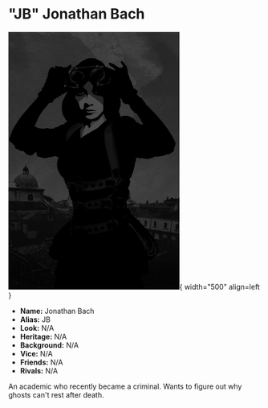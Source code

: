 # "JB" Jonathan Bach

![JB Portrait](./jb.jpg){ width="500" align=left }

- **Name:** Jonathan Bach
- **Alias:** JB
- **Look:** N/A
- **Heritage:** N/A
- **Background:** N/A
- **Vice:** N/A
- **Friends:** N/A
- **Rivals:** N/A

An academic who recently became a criminal.
Wants to figure out why ghosts can't rest after death.
